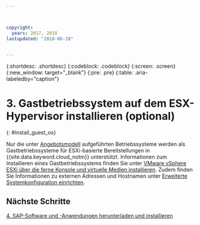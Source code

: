```yaml
---



copyright:
  years: 2017, 2018
lastupdated: "2018-06-28"


---
```


{:shortdesc: .shortdesc}
{:codeblock: .codeblock}
{:screen: .screen}
{:new_window: target="_blank"}
{:pre: .pre}
{:table: .aria-labeledby="caption"}

# 3. Gastbetriebssystem auf dem ESX-Hypervisor installieren (optional)
{: #install_guest_os}

Nur die unter [Angebotsmodell](/docs/infrastructure/sap-netweaver/sap-about.html#offer_model) aufgeführten Betriebssysteme werden als Gastbetriebssysteme für ESXi-basierte Bereitstellungen in {{site.data.keyword.cloud_notm}} unterstützt. Informationen zum Installieren eines Gastbetriebssystems finden Sie unter [VMware vSphere ESXi über die ferne Konsole und virtuelle Medien installieren](https://console.bluemix.net/docs/infrastructure/vmware/installing-vmware-vsphere-esxi-remote-console-and-virtual-media.html#installing-vmware-vsphere-esxi-via-remote-console-and-virtual-media). Zudem finden Sie Informationen zu externen Adressen und Hostnamen unter [Erweiterte Systemkonfiguration einrichten](/docs/infrastructure/sap-netweaver/sap-setting-up-infrastructure.html#adv_config).

## Nächste Schritte

  [4. SAP-Software und -Anwendungen herunterladen und installieren](/docs/infrastructure/sap-netweaver/sap-installing-SAP-landscape.html)
  
